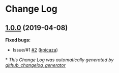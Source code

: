 # Change Log

## [1.0.0](https://github.com/kpicaza/antidot-event-dispatcher/tree/1.0.0) (2019-04-08)
**Fixed bugs:**

- Issue/\#1 [\#2](https://github.com/kpicaza/antidot-event-dispatcher/pull/2) ([kpicaza](https://github.com/kpicaza))



\* *This Change Log was automatically generated by [github_changelog_generator](https://github.com/skywinder/Github-Changelog-Generator)*